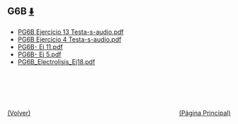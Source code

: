 
<html>
<body>
<h2>G6B <a href="https://downgit.github.io/#/home?url=https://github.com/Apuntes-FIUBA/Apuntes-Electronica/tree/main/83 - Química/8301 - Quimica/Guias de Problemas/Problemas Resueltos/G6B" style="font-size:20px">  ⬇️ </a></h2>
<ul>
    <li><a href="PG6B Ejercicio 13 Testa-s-audio.pdf">PG6B Ejercicio 13 Testa-s-audio.pdf</a></li>
    <li><a href="PG6B Ejercicio 4 Testa-s-audio.pdf">PG6B Ejercicio 4 Testa-s-audio.pdf</a></li>
    <li><a href="PG6B- Ej 11.pdf">PG6B- Ej 11.pdf</a></li>
    <li><a href="PG6B- Ej 5.pdf">PG6B- Ej 5.pdf</a></li>
    <li><a href="PG6B_Electrolisis_Ej18.pdf">PG6B_Electrolisis_Ej18.pdf</a></li>
</ul>
</body>
</html>



































<br><br><br><br><br><a href="../" style="float: left">(Volver)</a> <a href="https://apuntes-fiuba.github.io/Apuntes-Electronica" style="float: right">(Página Principal)</a>
